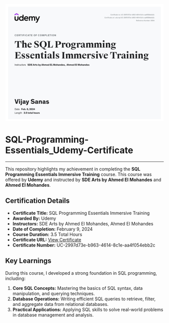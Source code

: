 ![SQL Programming Essentials Certificate](SQL-Programming-Essentials_Udemy-Certificate.png)
# SQL-Programming-Essentials_Udemy-Certificate
---
This repository highlights my achievement in completing the **SQL Programming Essentials Immersive Training** course. This course was offered by **Udemy** and instructed by **SDE Arts by Ahmed El Mohandes** and **Ahmed El Mohandes**. 

## Certification Details
- **Certificate Title:** SQL Programming Essentials Immersive Training
- **Awarded By:** Udemy
- **Instructors:** SDE Arts by Ahmed El Mohandes, Ahmed El Mohandes
- **Date of Completion:** February 9, 2024
- **Course Duration:** 3.5 Total Hours
- **Certificate URL:** [View Certificate](https://ude.my/UC-2997d73e-b963-4614-8c1e-aa4f054ebb2c)
- **Certificate Number:** UC-2997d73e-b963-4614-8c1e-aa4f054ebb2c

## Key Learnings
During this course, I developed a strong foundation in SQL programming, including:
1. **Core SQL Concepts:** Mastering the basics of SQL syntax, data manipulation, and querying techniques.
2. **Database Operations:** Writing efficient SQL queries to retrieve, filter, and aggregate data from relational databases.
3. **Practical Applications:** Applying SQL skills to solve real-world problems in database management and analysis.
